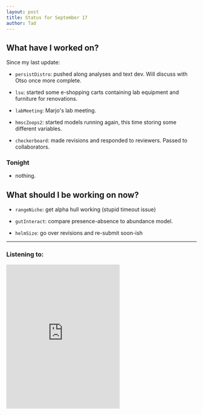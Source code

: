 ```yaml
---
layout: post 
title: Status for September 17 
author: Tad
---
```


## What have I worked on?

Since my last update:

* `persistDistro`: pushed along analyses and text dev. Will discuss with Otso once more complete.

* `lsu`: started some e-shopping carts containing lab equipment and furniture for renovations.

* `labMeeting`: Marjo's lab meeting.

* `hmscZoops2`: started models running again, this time storing some different variables. 

* `checkerboard`: made revisions and responded to reviewers. Passed to collaborators.



### Tonight

* nothing.



## What should I be working on now?

* `rangeNiche`: get alpha hull working (stupid timeout issue)

* `gutInteract`: compare presence-absence to abundance model.

* `helmSize`: go over revisions and re-submit soon-ish




--- 

### Listening to:

<iframe src="https://open.spotify.com/embed/track/1CLSvWBvxymrKmA5H1j1WZ" width="300" height="380" frameborder="0" allowtransparency="true" allow="encrypted-media"></iframe>

<i class='fa fa-code' style='color:pink'></i>
